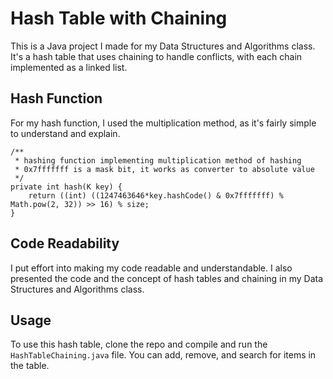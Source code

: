 # Hash Table with Chaining

This is a Java project I made for my Data Structures and Algorithms class. It's a hash table that uses chaining to handle conflicts, with each chain implemented as a linked list.

## Hash Function

For my hash function, I used the multiplication method, as it's fairly simple to understand and explain.

```
/**
 * hashing function implementing multiplication method of hashing
 * 0x7fffffff is a mask bit, it works as converter to absolute value
 */
private int hash(K key) {
    return ((int) ((1247463646*key.hashCode() & 0x7fffffff) % Math.pow(2, 32)) >> 16) % size;
}
```

## Code Readability

I put effort into making my code readable and understandable. I also presented the code and the concept of hash tables and chaining in my Data Structures and Algorithms class.

## Usage

To use this hash table, clone the repo and compile and run the `HashTableChaining.java` file. You can add, remove, and search for items in the table.
